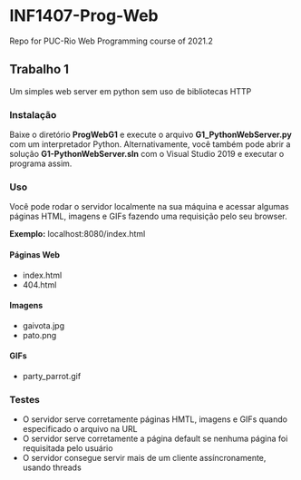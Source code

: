 # INF1407-Prog-Web
Repo for PUC-Rio Web Programming course of 2021.2

## Trabalho 1
Um simples web server em python sem uso de bibliotecas HTTP
### Instalação
Baixe o diretório **ProgWebG1** e execute o arquivo **G1_PythonWebServer.py** com um interpretador Python. Alternativamente, você também pode abrir a solução **G1-PythonWebServer.sln** com o Visual Studio 2019 e executar o programa assim.
### Uso
Você pode rodar o servidor localmente na sua máquina e acessar algumas páginas HTML, imagens e GIFs fazendo uma requisição pelo seu browser.

**Exemplo:** localhost:8080/index.html
#### Páginas Web
* index.html
* 404.html
#### Imagens
* gaivota.jpg
* pato.png
#### GIFs
* party_parrot.gif

### Testes
* O servidor serve corretamente páginas HMTL, imagens e GIFs quando especificado o arquivo na URL
* O servidor serve corretamente a página default se nenhuma página foi requisitada pelo usuário
* O servidor consegue servir mais de um cliente assíncronamente, usando threads
